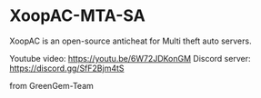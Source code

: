 # XoopAC-MTA-SA
XoopAC is an open-source anticheat for Multi theft auto servers.

Youtube video: https://youtu.be/6W72JDKonGM
Discord server: https://discord.gg/SfF2Bjm4tS

from GreenGem-Team

  
